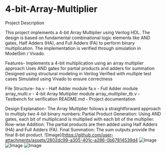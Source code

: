 # 4-bit-Array-Multiplier
Project Description

This project implements a 4-bit Array Multiplier using Verilog HDL. The design is based on fundamental combinational logic elements like AND gates, Half Adders (HA), and Full Adders (FA) to perform binary multiplication. The implementation is verified through simulation in ModelSim / Vivado.

Features-
Implements a 4-bit multiplication using an array multiplier approach
Uses AND gates for partial products and adders for summation
Designed using structural modeling in Verilog
Verified with multiple test cases
Simulated using  Vivado to ensure correctness

File Structure-
ha.v - Half Adder module
fa.v - Full Adder module
array_multi.v - 4-bit Array Multiplier module
array_multiplier_tb.v - Testbench for verification
README.md - Project documentation

Design Explanation-
The Array Multiplier follows a straightforward approach to multiply two 4-bit binary numbers:
Partial Product Generation: Using AND gates, each bit of multiplicand is multiplied with each bit of the multiplier.
Row-wise Addition: The partial products are then added using Half Adders (HA) and Full Adders (FA).
Final Summation: The sum outputs provide the final 8-bit product.
![Image](https://github.com/user-attachments/assets/2802dc99-a305-401c-a286-0b67814539d4
![Image](https://github.com/user-attachments/assets/bb5e6648-cfbe-49b2-aa6a-a937e0599192)
![Image](https://github.com/user-attachments/assets/ec83e11a-ebcb-4196-b056-2b874d8935f7)
![Image](https://github.com/user-attachments/assets/775f3c12-a63d-4cc2-b630-f597531941ba)
